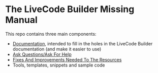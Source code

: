# The LiveCode Builder Missing Manual
This repo contains three main components:

* [Documentation](https://github.com/macMikey/LCB-missing-manual/wiki), intended to fill in the holes in the LiveCode Builder documentation (and make it easier to use)
* [Ask Questions/Ask For Help](https://github.com/macMikey/LCB-missing-manual/discussions)
* [Fixes And Improvements Needed To The Resources](https://github.com/macMikey/LCB-missing-manual/issues)
* Tools, templates, snippets and sample code
